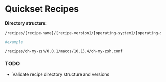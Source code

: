 # Quickset Recipes


#### Directory structure:

```bash
/recipes/[recipe-name]/[recipe-version]/[operating-system]/[operating-system-version]/[recipe-name].conf

#example

/recipes/oh-my-zsh/0.0.1/macos/10.15.4/oh-my-zsh.conf
```



### TODO

* Validate recipe directory structure and versions